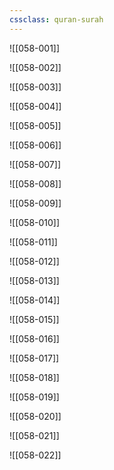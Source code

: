 ```yaml
---
cssclass: quran-surah
---
```


![[058-001]]

![[058-002]]

![[058-003]]

![[058-004]]

![[058-005]]

![[058-006]]

![[058-007]]

![[058-008]]

![[058-009]]

![[058-010]]

![[058-011]]

![[058-012]]

![[058-013]]

![[058-014]]

![[058-015]]

![[058-016]]

![[058-017]]

![[058-018]]

![[058-019]]

![[058-020]]

![[058-021]]

![[058-022]]

